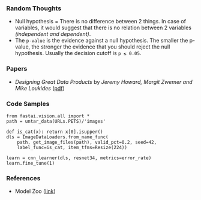 ### Random Thoughts

-  Null hypothesis = There is no difference between 2 things. In case of variables, it would suggest that there is no relation between 2 variables _(independent and dependent)_.
- The `p-value` is the evidence against a null hypothesis. The smaller the p-value, the stronger the evidence that you should reject the null hypothesis. Usually the decision cutoff is `p ≤ 0.05`.


### Papers

- *Designing Great Data Products* by *Jeremy Howard, Margit Zwemer and Mike Loukides* ([pdf](https://www.oreilly.com/radar/drivetrain-approach-data-products/))


### Code Samples

```
from fastai.vision.all import *
path = untar_data(URLs.PETS)/'images'

def is_cat(x): return x[0].isupper()
dls = ImageDataLoaders.from_name_func(
    path, get_image_files(path), valid_pct=0.2, seed=42,
    label_func=is_cat, item_tfms=Resize(224))

learn = cnn_learner(dls, resnet34, metrics=error_rate)
learn.fine_tune(1)
```


### References

- Model Zoo ([link](https://modelzoo.co/))